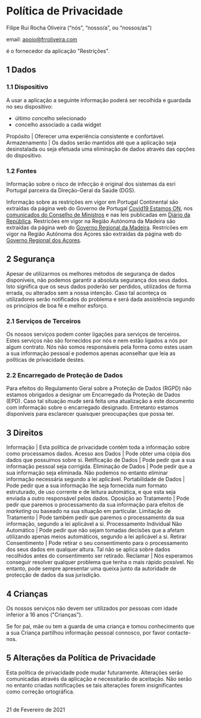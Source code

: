 # Política de Privacidade

Filipe Rui Rocha Oliveira (“nós”, “nosso/a”, ou “nossos/as”)

email: <apoio@frroliveira.com>

é o fornecedor da aplicação "Restrições".

## 1 Dados

### 1.1 Dispositivo

A usar a aplicação a seguinte informação poderá ser recolhida e guardada no seu dispositivo:

* último concelho selecionado
* concelho associado a cada widget

Propósito | Oferecer uma experiência consistente e confortável.
Armazenamento | Os dados serão mantidos até que a aplicação seja desinstalada ou seja efetuada uma eliminação de dados através das opções do dispositivo.

### 1.2 Fontes

Informação sobre o risco de infecção é original dos sistemas da esri Portugal parceira da Direção-Geral da Saúde (DGS).

Informação sobre as restrições em vigor em Portugal Continental são extraídas da página web do Governo de Portugal [Covid19 Estamos ON](https://covid19estamoson.gov.pt/), nos [comunicados do Conselho de Ministros](https://www.portugal.gov.pt/pt/gc22/governo/comunicados-do-conselho-de-ministros) e nas leis publicadas em [Diário da República](https://dre.pt/). Restricões em vigor na Região Autónoma da Madeira são extraídas da página web do [Governo Regional da Madeira](https://www.madeira.gov.pt/Covid19). Restricões em vigor na Região Autónoma dos Açores são extraídas da página web do [Governo Regional dos Açores](https://covid19.azores.gov.pt/).


## 2 Segurança

Apesar de utilizarmos os melhores métodos de segurança de dados disponíveis, não podemos garantir a absoluta segurança dos seus dados. Isto significa que os seus dados poderão ser perdidos, utilizados de forma errada, ou alterados sem a nossa intenção. Caso tal aconteça os utilizadores serão notificados do problema e será dada assistência segundo os princípios de boa fé e melhor esforço.

### 2.1 Serviços de Terceiros

Os nossos serviços podem conter ligações para serviços de terceiros. Estes serviços não são fornecidos por nós e nem estão ligados a nós por algum contrato. Nós não somos responsáveis pela forma como estes usam a sua informação pessoal e podemos apenas aconselhar que leia as políticas de privacidade destes.

### 2.2 Encarregado de Proteção de Dados

Para efeitos do Regulamento Geral sobre a Proteção de Dados (RGPD) não estamos obrigados a designar um Encarregado da Proteção de Dados (EPD). Caso tal situação mude será feita uma atualização a este documento com informação sobre o encarregado designado. Entretanto estamos disponíveis para esclarecer quaisquer preocupações que possa ter.

## 3 Direitos

Informação | Esta política de privacidade contém toda a informação sobre como processamos dados.
Acesso aos Dados | Pode obter uma cópia dos dados que possuímos sobre si.
Retificação de Dados | Pode pedir que a sua informação pessoal seja corrigida.
Eliminação de Dados | Pode pedir que a sua informação seja eliminada. Não podemos no entanto eliminar informação necessária segundo a lei aplicável.
Portabilidade de Dados | Pode pedir que a sua informação lhe seja fornecida num formato estruturado, de uso corrente e de leitura automática, e que esta seja enviada a outro responsável pelos dados.
Oposição ao Tratamento | Pode pedir que paremos o processamento da sua informação para efeitos de *marketing* ou baseado na sua situação em particular.
Limitação de Tratamento | Pode também pedir que paremos o processamento da sua informação, segundo a lei aplicável a si.
Processamento Individual Não Automático | Pode pedir que não sejam tomadas decisões que a afetam utilizando apenas meios automáticos, segundo a lei aplicável a si.
Retirar Consentimento | Pode retirar o seu consentimento para o processamento dos seus dados em qualquer altura. Tal não se aplica sobre dados recolhidos antes do consentimento ser retirado.
Reclamar | Nós esperamos conseguir resolver qualquer problema que tenha o mais rápido possível. No entanto, pode sempre apresentar uma queixa junto da autoridade de protecção de dados da sua jurisdição.

## 4 Crianças

Os nossos serviços não devem ser utilizados por pessoas com idade inferior a 16 anos ("Crianças").

Se for pai, mãe ou tem a guarda de uma criança e tomou conhecimento que a sua Criança partilhou informação pessoal connosco, por favor contacte-nos.

## 5 Alterações da Política de Privacidade

Esta política de privacidade pode mudar futuramente. Alterações serão comunicadas através da aplicação e necessitarão de aceitação. Não serão no entanto criadas notificações se tais alterações forem insignificantes como correção ortográfica.

<br/>
21 de Fevereiro de 2021
